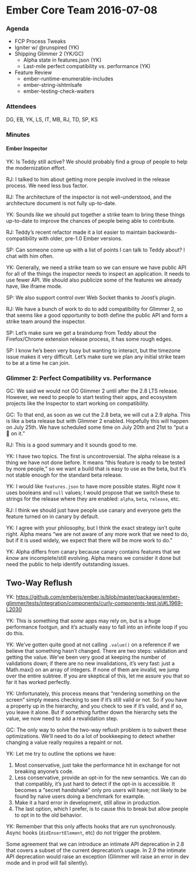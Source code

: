 Ember Core Team 2016-07-08
==========================

### Agenda

-   FCP Process Tweaks
-   Igniter w/ <span class="citation" data-cites="runspired">@runspired</span> (YK)
-   Shipping Glimmer 2 (YK/GC)
    -   Alpha state in features.json (YK)
    -   Last-mile perfect compatibility vs. performance (YK)
-   Feature Review
    -   ember-runtime-enumerable-includes
    -   ember-string-ishtmlsafe
    -   ember-testing-check-waiters

### Attendees

DG, EB, YK, LS, IT, MB, RJ, TD, SP, KS

### Minutes

#### Ember Inspector

YK: Is Teddy still active? We should probably find a group of people to help the modernization effort.

RJ: I talked to him about getting more people involved in the release process. We need less bus factor.

RJ: The architecture of the inspector is not well-understood, and the architecture document is not fully up-to-date.

YK: Sounds like we should put together a strike team to bring these things up-to-date to improve the chances of people being able to contribute.

RJ: Teddy’s recent refactor made it a lot easier to maintain backwards-compatibility with older, pre-1.0 Ember versions.

SP: Can someone come up with a list of points I can talk to Teddy about? I chat with him often.

YK: Generally, we need a strike team so we can ensure we have public API for all of the things the inspector needs to inspect an application. It needs to use fewer API. We should also publicize some of the features we already have, like iframe mode.

SP: We also support control over Web Socket thanks to Joost’s plugin.

RJ: We have a bunch of work to do to add compatibility for Glimmer 2, so that seems like a good opportunity to both define the public API and form a strike team around the inspector.

SP: Let’s make sure we get a braindump from Teddy about the Firefox/Chrome extension release process, it has some rough edges.

SP: I know he’s been very busy but wanting to interact, but the timezone issue makes it very difficult. Let’s make sure we plan any initial strike team to be at a time he can join.

### Glimmer 2: Perfect Compatibility vs. Performance

GC: We said we would not GO Glimmer 2 until after the 2.8 LTS release. However, we need to people to start testing their apps, and ecosystem projects like the Inspector to start working on compatibility.

GC: To that end, as soon as we cut the 2.8 beta, we will cut a 2.9 alpha. This is like a beta release but with Glimmer 2 enabled. Hopefully this will happen on July 25th. We have scheduled some time on July 20th and 21st to “put a :bow: on it.”

RJ: This is a good summary and it sounds good to me.

YK: I have two topics. The first is uncontroversial. The alpha release is a thing we have not done before. It means “this feature is ready to be tested by more people,” so we want a build that is easy to use as the beta, but it’s not stable enough for the standard beta release.

YK: I would like `features.json` to have more possible states. Right now it uses booleans and `null` values; I would propose that we switch these to strings for the release where they are enabled: `alpha`, `beta`, `release`, etc.

RJ: I think we should just have people use canary and everyone gets the feature turned on in canary by default.

YK: I agree with your philosophy, but I think the exact strategy isn’t quite right. Alpha means “we are not aware of any more work that we need to do, but if it is used widely, we expect that there will be more work to do.”

YK: Alpha differs from canary because canary contains features that we *know* are incomplete/still evolving. Alpha means we consider it done but need the public to help identify outstanding issues.

Two-Way Reflush
---------------

YK: https://github.com/emberjs/ember.js/blob/master/packages/ember-glimmer/tests/integration/components/curly-components-test.js\#L1969-L2030

YK: This is something that *some* apps may rely on, but is a huge performance footgun, and it’s actually easy to fall into an infinite loop if you do this.

YK: We’ve gotten quite good at not calling `.value()` on a reference if we believe that something hasn’t changed. There are two steps: validation and getting the value. We’ve been very good at keeping the number of validations down; if there are no new invalidations, it’s very fast: just a Math.max() on an array of integers. If none of them are invalid, we jump over the entire subtree. If you are skeptical of this, let me assure you that so far it has worked perfectly.

YK: Unfortunately, this process means that “rendering something on the screen” simply means checking to see if it’s still valid or not. So if you have a property up in the hierarchy, and you check to see if it’s valid, and if so, you leave it alone. But if something further down the hierarchy sets the value, we now need to add a revalidation step.

GC: The only way to solve the two-way reflush problem is to subvert these optimizations. We’ll need to do a lot of bookkeeping to detect whether changing a value really requires a repaint or not.

YK: Let me try to outline the options we have:

1.  Most conservative, just take the performance hit in exchange for not breaking anyone’s code.
2.  Less conservative, provide an opt-in for the new semantics. We can do that compatibly, it’s just hard to detect if the opt-in is accessible. It becomes a “secret handshake” only pro users will have; not likely to be found by naive users doing a benchmark for example.
3.  Make it a hard error in development, still allow in production.
4.  The last option, which I prefer, is to cause this to break but allow people to opt in to the old behavior.

YK: Remember that this only affects hooks that are run synchronously. Async hooks (`didInsertElement`, etc) do not trigger the problem.

Some agreement that we can introduce an intimate API deprecation in 2.8 that covers a subset of the current deprecation’s usage. In 2.9 the intimate API deprecation would raise an exception (Glimmer will raise an error in dev mode and in prod will fail silently).
